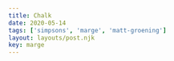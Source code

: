 ```yaml
---
title: Chalk
date: 2020-05-14
tags: ['simpsons', 'marge', 'matt-groening']
layout: layouts/post.njk
key: marge
---
```

